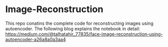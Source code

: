 # Image-Reconstruction
This repo conatins the complete code for reconstructing images using autoencoder. The following blog explains the notebook in detail: <br>
https://medium.com/@talhatahir_77835/face-image-reconstruction-using-autoencoder-a26a8a0a3aa4
